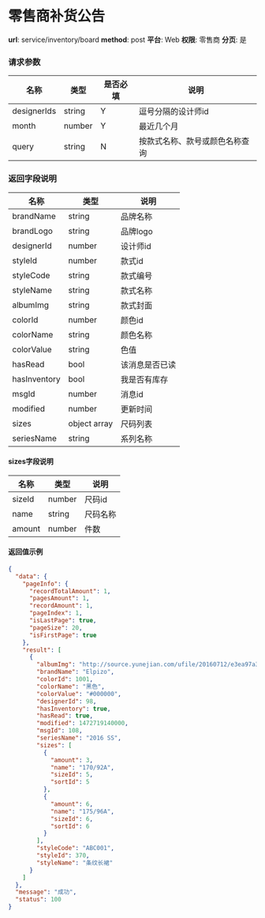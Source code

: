 零售商补货公告
=======

**url**: service/inventory/board
**method**: post
**平台**: Web
**权限**: 零售商
**分页**: 是


### 请求参数

|     名称    |  类型  | 是否必填 |              说明              |
|-------------|--------|----------|--------------------------------|
| designerIds | string | Y        | 逗号分隔的设计师id             |
| month       | number | Y        | 最近几个月                     |
| query       | string | N        | 按款式名称、款号或颜色名称查询 |

### 返回字段说明

|     名称     |     类型     |      说明      |
|--------------|--------------|----------------|
| brandName    | string       | 品牌名称       |
| brandLogo    | string       | 品牌logo       |
| designerId   | number       | 设计师id       |
| styleId      | number       | 款式id         |
| styleCode    | string       | 款式编号       |
| styleName    | string       | 款式名称       |
| albumImg     | string       | 款式封面       |
| colorId      | number       | 颜色id         |
| colorName    | string       | 颜色名称       |
| colorValue   | string       | 色值           |
| hasRead      | bool         | 该消息是否已读 |
| hasInventory | bool         | 我是否有库存   |
| msgId        | number       | 消息id         |
| modified     | number       | 更新时间       |
| sizes        | object array | 尺码列表       |
| seriesName   | string       | 系列名称       |

#### sizes字段说明

|  名称  |  类型  |   说明   |
|--------|--------|----------|
| sizeId | number | 尺码id   |
| name   | string | 尺码名称 |
| amount | number | 件数     |

#### 返回值示例

```json
{
  "data": {
    "pageInfo": {
      "recordTotalAmount": 1,
      "pagesAmount": 1,
      "recordAmount": 1,
      "pageIndex": 1,
      "isLastPage": true,
      "pageSize": 20,
      "isFirstPage": true
    },
    "result": [
      {
        "albumImg": "http://source.yunejian.com/ufile/20160712/e3ea97a322e14c0b93e5ec4e96822483",
        "brandName": "Elpizo",
        "colorId": 1001,
        "colorName": "黑色",
        "colorValue": "#000000",
        "designerId": 98,
        "hasInventory": true,
        "hasRead": true,
        "modified": 1472719140000,
        "msgId": 108,
        "seriesName": "2016 SS",
        "sizes": [
          {
            "amount": 3,
            "name": "170/92A",
            "sizeId": 5,
            "sortId": 5
          },
          {
            "amount": 6,
            "name": "175/96A",
            "sizeId": 6,
            "sortId": 6
          }
        ],
        "styleCode": "ABC001",
        "styleId": 370,
        "styleName": "条纹长裙"
      }
    ]
  },
  "message": "成功",
  "status": 100
}
```